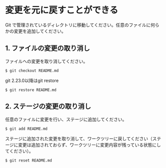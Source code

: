 # 変更を元に戻すことができる

Git で管理されているディレクトリに移動してください。任意のファイルに何らかの変更を追加してください。

## 1. ファイルの変更の取り消し

ファイルへの変更を取り消してください。
```shell
$ git checkout README.md
```
git 2.23.0以降はgit restore
```shell
$ git restore README.md
```
## 2. ステージの変更の取り消し

任意のファイルに変更を行い、ステージに追加してください。
```shell
$ git add README.md
```

ステージに追加された変更を取り消して、ワークツリーに戻してください（ステージに変更は追加されておらず、ワークツリーに変更内容が残っている状態にしてください）。
```shell
$ git reset README.md
```